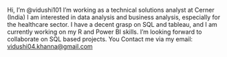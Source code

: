 Hi, I’m @vidushi101
I’m working as a technical solutions analyst at Cerner (India)
I am interested in data analysis and business analysis, especially for the healthcare sector.
I have a decent grasp on SQL and tableau, and I am currently working on my R and Power BI skills.
I’m looking forward to collaborate on SQL based projects.
You Contact me via my email: vidushi04.khanna@gmail.com

<!---
vidushi101/vidushi101 is a ✨ special ✨ repository because its `README.md` (this file) appears on your GitHub profile.
You can click the Preview link to take a look at your changes.
--->

